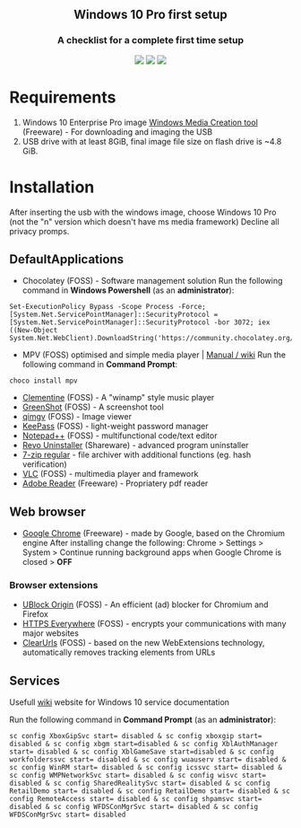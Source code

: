<h2 align="center"> Windows 10 Pro first setup </h2> 

<h3 align="center"> A checklist for a complete first time setup </h3>

<p align="center">
<img src="https://img.shields.io/badge/Support-Windows%20x64-blue?logo=Windows&style=flat-square">
<img src="https://img.shields.io/github/license/marko-milasinovic/W10_pro_first_setup?style=flat-square">
<img src="https://img.shields.io/github/directory-file-count/marko-milasinovic/W10_pro_first_setup?style=flat-square">
</p>

# Requirements
1) Windows 10 Enterprise Pro image
[Windows Media Creation tool](https://www.microsoft.com/en-us/software-download/windows10) (Freeware) - For downloading and imaging the USB
2) USB drive with at least 8GiB, final image file size on flash drive is ~4.8 GiB.


# Installation
After inserting the usb with the windows image, choose Windows 10 Pro (not the "n" version which doesn't have ms media framework)
Decline all privacy promps.


## DefaultApplications
* Chocolatey (FOSS) - Software management solution
Run the following command in **Windows Powershell** (as an **administrator**):

 ```
Set-ExecutionPolicy Bypass -Scope Process -Force; [System.Net.ServicePointManager]::SecurityProtocol = [System.Net.ServicePointManager]::SecurityProtocol -bor 3072; iex ((New-Object System.Net.WebClient).DownloadString('https://community.chocolatey.org/install.ps1'))
```

* MPV (FOSS) optimised and simple media player | [Manual / wiki](https://mpv.io/manual/stable/#keyboard-control)
Run the following command in **Command Prompt**:
```
choco install mpv
```
* [Clementine](https://github.com/clementine-player/Clementine/releases/latest) (FOSS) - A "winamp" style music player
* [GreenShot](https://getgreenshot.org/downloads/) (FOSS) - A screenshot tool
* [qimgv](https://github.com/easymodo/qimgv/releases/latest) (FOSS) - Image viewer
* [KeePass](https://keepass.info/download.html) (FOSS) - light-weight password manager
* [Notepad++](https://github.com/notepad-plus-plus/notepad-plus-plus/releases/latest) (FOSS) - multifunctional code/text editor
* [Revo Uninstaller](https://www.revouninstaller.com/start-freeware-download/) (Shareware) - advanced program uninstaller
* [7-zip regular](https://github.com/mcmilk/7-Zip-zstd/releases/latest) - file archiver with additional functions (eg. hash verification)
* [VLC](https://www.videolan.org/vlc/download-windows.html) (FOSS) - multimedia player and framework
* [Adobe Reader](https://get.adobe.com/reader/download?os=Windows+10&name=Reader+DC+2022.002.20191+English+Windows%2864Bit%29&lang=en&nativeOs=Windows+10&accepted=&declined=mss%2Cmsc%2Ccr&preInstalled=&site=otherversions) (Freeware) - Propriatery pdf reader


## Web browser
* [Google Chrome](https://www.google.com/intl/en/chrome/?standalone=1) (Freeware) - made by Google, based on the Chromium engine
After installing change the following:
Chrome > Settings > System > Continue running background apps when Google Chrome is closed > **OFF**


### Browser extensions
* [UBlock Origin](https://github.com/gorhill/uBlock) (FOSS) - An efficient (ad) blocker for Chromium and Firefox
* [HTTPS Everywhere](https://www.eff.org/https-everywhere/) (FOSS) - encrypts your communications with many major websites
* [ClearUrls](https://gitlab.com/KevinRoebert/ClearUrls) (FOSS) - based on the new WebExtensions technology, automatically removes tracking elements from URLs


## Services
Usefull [wiki](http://revertservice.com/10/) website for Windows 10 service documentation
<p>

Run the following command in **Command Prompt** (as an **administrator**):

```
sc config XboxGipSvc start= disabled & sc config xboxgip start= disabled & sc config xbgm start=disabled & sc config XblAuthManager start= disabled & sc config XblGameSave start=disabled & sc config workfolderssvc start= disabled & sc config wuauserv start= disabled & sc config WinRM start= disabled & sc config icssvc start= disabled & sc config WMPNetworkSvc start= disabled & sc config wisvc start= disabled & sc config SharedRealitySvc start= disabled & sc config RetailDemo start= disabled & sc config RetailDemo start= disabled & sc config RemoteAccess start= disabled & sc config shpamsvc start= disabled & sc config WFDSConMgrSvc start= disabled & sc config WFDSConMgrSvc start= disabled
```
<p>


